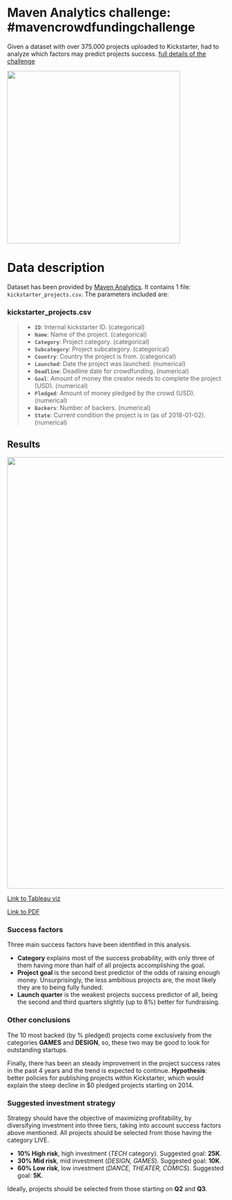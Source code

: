 # Maven Analytics challenge: #mavencrowdfundingchallenge

Given a dataset with over 375.000 projects uploaded to Kickstarter, had to analyze which factors may predict projects success. [full details of the challenge](https://www.mavenanalytics.io/blog/maven-crowdfunding-challenge?utm_source=linkedin&utm_campaign=mavencrowdfundingchallenge_li_maven)

<div class="img-left"><img src="https://user-images.githubusercontent.com/52865532/129091636-c7faaeba-9112-43c3-8381-8fdce79c5659.jpg" width="400"></div>

# Data description

Dataset has been provided by [Maven Analytics](https://www.mavenanalytics.io/data-playground). It contains 1 file: `kickstarter_projects.csv`. The parameters included are:

### kickstarter_projects.csv
> - **`ID`**: Internal kickstarter ID. (categorical)
> - **`Name`**: Name of the project. (categorical)
> - **`Category`**: Project category. (categorical)
> - **`Subcategory`**: Project subcategory. (categorical)
> - **`Country`**: Country the project is from. (categorical)
> - **`Launched`**: Date the project was launched. (numerical)
> - **`Deadline`**: Deadline date for crowdfunding. (numerical)
> - **`Goal`**: Amount of money the creator needs to complete the project (USD). (numerical)
> - **`Pledged`**: Amount of money pledged by the crowd (USD). (numerical)
> - **`Backers`**: Number of backers. (numerical)
> - **`State`**: Current condition the project is in (as of 2018-01-02). (numerical)

## Results

<div class="img-left"><img src="https://i.imgur.com/S3UuZWK.png" width="1000"></div>

[Link to Tableau viz](https://public.tableau.com/app/profile/gonzalo3304/viz/Kickstarter_16228395867440/Dashboard1)

[Link to PDF](https://drive.google.com/file/d/1day1huyMf7Z8D3zEOljj7dLH_E4g78Uk/view?usp=sharing)

### Success factors

Three main success factors have been identified in this analysis.
- **Category** explains most of the success probability, with only three of them having more than half of all projects accomplishing the goal.
- **Project goal** is the second best predictor of the odds of raising enough money. Unsurprisingly, the less ambitious projects are, the most likely they are to being fully funded.
- **Launch quarter** is the weakest projects success predictor of all, being the second and third quarters slightly (up to 8%) better for fundraising.

### Other conclusions
The 10 most backed (by % pledged) projects come exclusively from the categories **GAMES** and **DESIGN**, so, these two may be good to look for outstanding startups.

Finally, there has been an steady improvement in the project success rates in the past 4 years and the trend is expected to continue. **Hypothesis**: better policies for publishing projects within Kickstarter, which would explain the steep decline in $0 pledged projects starting on 2014.

### Suggested investment strategy
Strategy should have the objective of maximizing profitability, by diversifying investment into three tiers, taking into account success factors above mentioned. All projects should be selected from those having the category LIVE.
- **10% High risk**, high investment (*TECH* category). Suggested goal: **25K**.
- **30% Mid risk**, mid investment (*DESIGN, GAMES*). Suggested goal: **10K**.
- **60% Low risk**, low investment (*DANCE, THEATER, COMICS*). Suggested goal: **5K**.

Ideally, projects should be selected from those starting on **Q2** and **Q3**.
